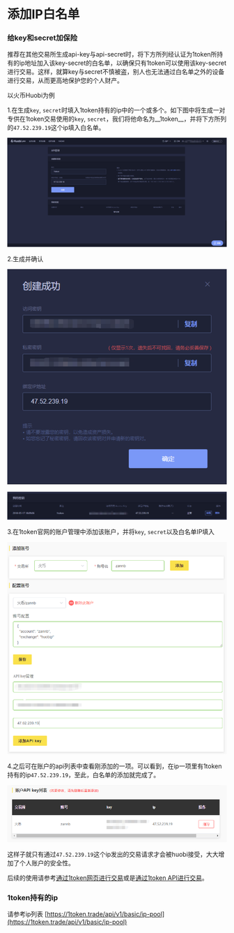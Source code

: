# 添加IP白名单

### 给key和secret加保险

推荐在其他交易所生成api-key与api-secret时，将下方所列经认证为1token所持有的ip地址加入该key-secret的白名单，以确保只有1token可以使用该key-secret进行交易。这样，就算key与secret不慎被盗，别人也无法通过白名单之外的设备进行交易，从而更高地保护您的个人财产。

以火币Huobi为例

1.在生成`key`, `secret`时填入1token持有的ip中的一个或多个。如下图中将生成一对专供在1token交易使用的`key`, `secret`，我们将他命名为__1token__，并将下方所列的`47.52.239.19`这个ip填入白名单。

![step1](../img/add-white-list-ip.png)

2.生成并确认

![step2](../img/success.png)

![step3](../img/my-key.png)

3.在1token官网的账户管理中添加该账户，并将`key`, `secret`以及白名单IP填入

![step4](../img/add_in_1token.png)

4.之后可在账户的api列表中查看刚添加的一项。可以看到，在ip一项里有1token持有的ip`47.52.239.19`，至此，白名单的添加就完成了。

![step4](../img/api-key-list.png)


这样子就只有通过`47.52.239.19`这个ip发出的交易请求才会被huobi接受，大大增加了个人账户的安全性。

后续的使用请参考[通过1token网页进行交易](..\getting-started\website-user.md)或是[通过1token API进行交易](..\getting-started\api-user.md)。


### 1token持有的ip

请参考ip列表 [https://1token.trade/api/v1/basic/ip-pool](https://1token.trade/api/v1/basic/ip-pool)
